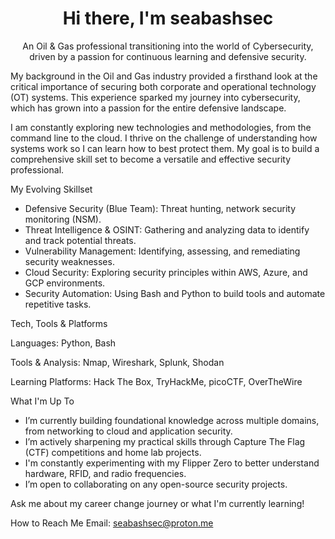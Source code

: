 <h1 align="center">Hi there, I'm seabashsec</h1>
<p align="center">
An Oil & Gas professional transitioning into the world of Cybersecurity, driven by a passion for continuous learning and defensive security.
</p>

My background in the Oil and Gas industry provided a firsthand look at the critical importance of securing both corporate and operational technology (OT) systems. This experience sparked my journey into cybersecurity, which has grown into a passion for the entire defensive landscape.

I am constantly exploring new technologies and methodologies, from the command line to the cloud. I thrive on the challenge of understanding how systems work so I can learn how to best protect them. My goal is to build a comprehensive skill set to become a versatile and effective security professional.

My Evolving Skillset
* Defensive Security (Blue Team): Threat hunting, network security monitoring (NSM).
* Threat Intelligence & OSINT: Gathering and analyzing data to identify and track potential threats.
* Vulnerability Management: Identifying, assessing, and remediating security weaknesses.
* Cloud Security: Exploring security principles within AWS, Azure, and GCP environments.
* Security Automation: Using Bash and Python to build tools and automate repetitive tasks.

Tech, Tools & Platforms

Languages: Python, Bash

Tools & Analysis: Nmap, Wireshark, Splunk, Shodan

Learning Platforms: Hack The Box, TryHackMe, picoCTF, OverTheWire

What I'm Up To
* I’m currently building foundational knowledge across multiple domains, from networking to cloud and application security.
* I’m actively sharpening my practical skills through Capture The Flag (CTF) competitions and home lab projects.
* I'm constantly experimenting with my Flipper Zero to better understand hardware, RFID, and radio frequencies.
* I’m open to collaborating on any open-source security projects.

Ask me about my career change journey or what I'm currently learning!

How to Reach Me
Email: seabashsec@proton.me
